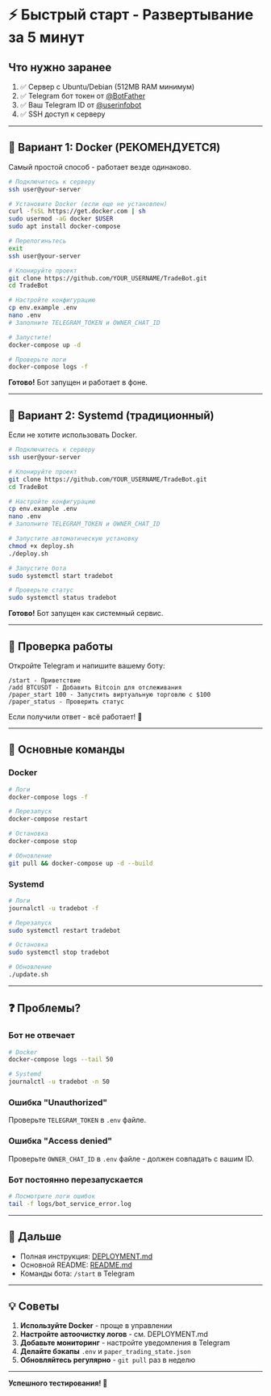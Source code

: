 # ⚡ Быстрый старт - Развертывание за 5 минут

## Что нужно заранее

1. ✅ Сервер с Ubuntu/Debian (512MB RAM минимум)
2. ✅ Telegram бот токен от [@BotFather](https://t.me/BotFather)
3. ✅ Ваш Telegram ID от [@userinfobot](https://t.me/userinfobot)
4. ✅ SSH доступ к серверу

---

## 🐳 Вариант 1: Docker (РЕКОМЕНДУЕТСЯ)

Самый простой способ - работает везде одинаково.

```bash
# Подключитесь к серверу
ssh user@your-server

# Установите Docker (если еще не установлен)
curl -fsSL https://get.docker.com | sh
sudo usermod -aG docker $USER
sudo apt install docker-compose

# Перелогиньтесь
exit
ssh user@your-server

# Клонируйте проект
git clone https://github.com/YOUR_USERNAME/TradeBot.git
cd TradeBot

# Настройте конфигурацию
cp env.example .env
nano .env
# Заполните TELEGRAM_TOKEN и OWNER_CHAT_ID

# Запустите!
docker-compose up -d

# Проверьте логи
docker-compose logs -f
```

**Готово!** Бот запущен и работает в фоне.

---

## 🚀 Вариант 2: Systemd (традиционный)

Если не хотите использовать Docker.

```bash
# Подключитесь к серверу
ssh user@your-server

# Клонируйте проект
git clone https://github.com/YOUR_USERNAME/TradeBot.git
cd TradeBot

# Настройте конфигурацию
cp env.example .env
nano .env
# Заполните TELEGRAM_TOKEN и OWNER_CHAT_ID

# Запустите автоматическую установку
chmod +x deploy.sh
./deploy.sh

# Запустите бота
sudo systemctl start tradebot

# Проверьте статус
sudo systemctl status tradebot
```

**Готово!** Бот запущен как системный сервис.

---

## 📱 Проверка работы

Откройте Telegram и напишите вашему боту:

```
/start - Приветствие
/add BTCUSDT - Добавить Bitcoin для отслеживания
/paper_start 100 - Запустить виртуальную торговлю с $100
/paper_status - Проверить статус
```

Если получили ответ - всё работает! 🎉

---

## 🔧 Основные команды

### Docker

```bash
# Логи
docker-compose logs -f

# Перезапуск
docker-compose restart

# Остановка
docker-compose stop

# Обновление
git pull && docker-compose up -d --build
```

### Systemd

```bash
# Логи
journalctl -u tradebot -f

# Перезапуск
sudo systemctl restart tradebot

# Остановка
sudo systemctl stop tradebot

# Обновление
./update.sh
```

---

## ❓ Проблемы?

### Бот не отвечает

```bash
# Docker
docker-compose logs --tail 50

# Systemd
journalctl -u tradebot -n 50
```

### Ошибка "Unauthorized"

Проверьте `TELEGRAM_TOKEN` в `.env` файле.

### Ошибка "Access denied"

Проверьте `OWNER_CHAT_ID` в `.env` файле - должен совпадать с вашим ID.

### Бот постоянно перезапускается

```bash
# Посмотрите логи ошибок
tail -f logs/bot_service_error.log
```

---

## 📖 Дальше

- Полная инструкция: [DEPLOYMENT.md](DEPLOYMENT.md)
- Основной README: [README.md](README.md)
- Команды бота: `/start` в Telegram

---

## 💡 Советы

1. **Используйте Docker** - проще в управлении
2. **Настройте автоочистку логов** - см. DEPLOYMENT.md
3. **Добавьте мониторинг** - настройте уведомления в Telegram
4. **Делайте бэкапы** `.env` и `paper_trading_state.json`
5. **Обновляйтесь регулярно** - `git pull` раз в неделю

---

**Успешного тестирования! 🚀**

